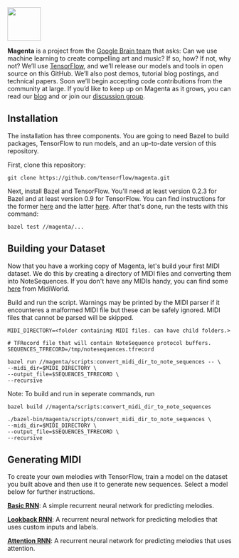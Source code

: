 <img src="http://magenta.tensorflow.org/assets/magenta-logo.png" height="75">

**Magenta** is a project from the [Google Brain team](https://research.google.com/teams/brain/)
that asks: Can we use machine learning to create compelling art and music? If
so, how? If not, why not?  We’ll use [TensorFlow](https://www.tensorflow.org),
and we’ll release our models and tools in open source on this GitHub. We’ll also
post demos, tutorial blog postings, and technical papers. Soon we’ll begin 
accepting code contributions from the community at large. If you’d like to keep
up on Magenta as it grows, you can read our [blog](http://magenta.tensorflow.org) and or join our
[discussion group](http://groups.google.com/a/tensorflow.org/forum/#!forum/magenta-discuss).

## Installation
The installation has three components. You are going to need Bazel to build packages, TensorFlow to run models, and an up-to-date version of this repository.

First, clone this repository:

```git clone https://github.com/tensorflow/magenta.git```

Next, install Bazel and TensorFlow. You'll need at least version 0.2.3 for Bazel and at least version 0.9 for TensorFlow. You can find instructions for the former [here](http://www.bazel.io/docs/install.html) and the latter [here](https://github.com/tensorflow/tensorflow/blob/v0.9.0rc0/tensorflow/g3doc/get_started/os_setup.md). After that's done, run the tests with this command:

```bazel test //magenta/...```

## Building your Dataset
Now that you have a working copy of Magenta, let's build your first MIDI dataset. We do this by creating a directory of MIDI files and converting them into NoteSequences. If you don't have any MIDIs handy, you can find some [here](http://www.midiworld.com/files/142/) from MidiWorld.

Build and run the script. Warnings may be printed by the MIDI parser if it encounteres a malformed MIDI file but these can be safely ignored. MIDI files that cannot be parsed will be skipped.

```
MIDI_DIRECTORY=<folder containing MIDI files. can have child folders.>

# TFRecord file that will contain NoteSequence protocol buffers.
SEQUENCES_TFRECORD=/tmp/notesequences.tfrecord

bazel run //magenta/scripts:convert_midi_dir_to_note_sequences -- \
--midi_dir=$MIDI_DIRECTORY \
--output_file=$SEQUENCES_TFRECORD \
--recursive
```

Note: To build and run in seperate commands, run

```
bazel build //magenta/scripts:convert_midi_dir_to_note_sequences

./bazel-bin/magenta/scripts/convert_midi_dir_to_note_sequences \
--midi_dir=$MIDI_DIRECTORY \
--output_file=$SEQUENCES_TFRECORD \
--recursive
```

## Generating MIDI

To create your own melodies with TensorFlow, train a model on the dataset you built above and then use it to generate new sequences. Select a model below for further instructions.

**[Basic RNN](magenta/models/basic_rnn)**: A simple recurrent neural network for predicting melodies.

**[Lookback RNN](magenta/models/lookback_rnn)**: A recurrent neural network for predicting melodies that uses custom inputs and labels.

**[Attention RNN](magenta/models/attention_rnn)**: A recurrent neural network for predicting melodies that uses attention.
